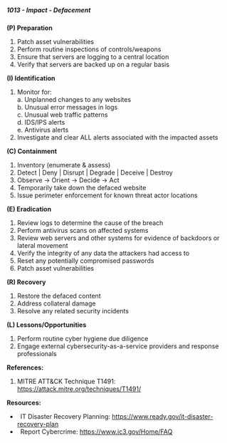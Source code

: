 ##### **1013 - Impact - Defacement**

**(P) Preparation**

1.  Patch asset vulnerabilities
2.  Perform routine inspections of controls/weapons
3.  Ensure that servers are logging to a central location
4.  Verify that servers are backed up on a regular basis

**(I) Identification**

1.  Monitor for:  
    a. Unplanned changes to any websites  
    b. Unusual error messages in logs  
    c. Unusual web traffic patterns  
    d. IDS/IPS alerts  
    e. Antivirus alerts
2.  Investigate and clear ALL alerts associated with the impacted assets

**(C) Containment**

1.  Inventory (enumerate & assess)
2.  Detect | Deny | Disrupt | Degrade | Deceive | Destroy
3.  Observe -> Orient -> Decide -> Act
4.  Temporarily take down the defaced website
5.  Issue perimeter enforcement for known threat actor locations

**(E) Eradication**

1.  Review logs to determine the cause of the breach
2.  Perform antivirus scans on affected systems
3.  Review web servers and other systems for evidence of backdoors or lateral movement
4.  Verify the integrity of any data the attackers had access to
5.  Reset any potentially compromised passwords
6.  Patch asset vulnerabilities

**(R) Recovery**

1.  Restore the defaced content
2.  Address collateral damage
3.  Resolve any related security incidents

**(L) Lessons/Opportunities**

1.  Perform routine cyber hygiene due diligence
2.  Engage external cybersecurity-as-a-service providers and response professionals

**References:**

1.  MITRE ATT&CK Technique T1491: https://attack.mitre.org/techniques/T1491/

**Resources:**


*    IT Disaster Recovery Planning: https://www.ready.gov/it-disaster-recovery-plan
*    Report Cybercrime: https://www.ic3.gov/Home/FAQ


  

